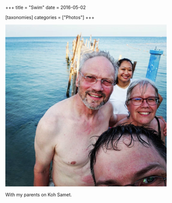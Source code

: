 +++
title = "Swim"
date = 2016-05-02

[taxonomies]
categories = ["Photos"]
+++

![Swim](swim.jpeg)

With my parents on Koh Samet.
